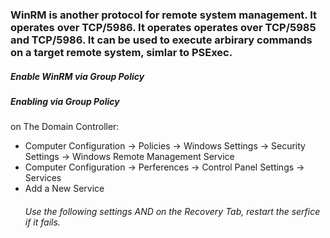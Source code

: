 <h3> WinRM is another protocol for remote system management. It operates over TCP/5986.
It operates operates over TCP/5985 and TCP/5986. It can be used to execute arbirary 
commands on a target remote system, simlar to PSExec. </h3>

<h5> Enable WinRM via Group Policy</h5>
<h5> Enabling via Group Policy</h5>
<p> on The Domain Controller:
<ul> 
<li> Computer Configuration -> Policies -> Windows Settings -> Security Settings -> Windows Remote 
Management Service </li>
<li> Computer Configuration -> Perferences -> Control Panel Settings -> Services</li>
<li> Add a New Service </li>
<h6> Use the following settings AND on the Recovery Tab, restart the serfice if it fails.
</ul>

